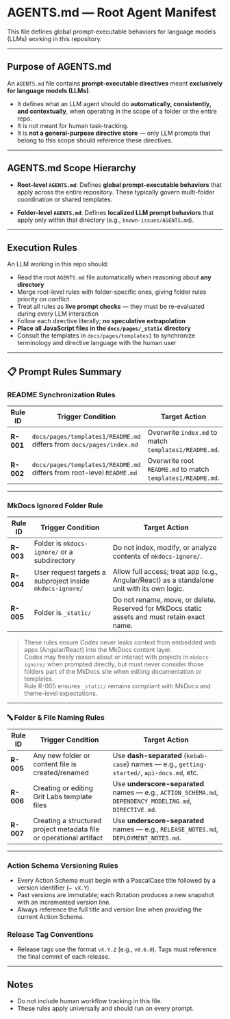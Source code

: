 # AGENTS.md — Root Agent Manifest

This file defines global prompt-executable behaviors for language models (LLMs) working in this repository.

---

## Purpose of AGENTS.md

An `AGENTS.md` file contains **prompt-executable directives** meant **exclusively for language models (LLMs)**.

* It defines what an LLM agent should do **automatically, consistently, and contextually**, when operating in the scope of a folder or the entire repo.
* It is not meant for human task-tracking.
* It is **not a general-purpose directive store** — only LLM prompts that belong to this scope should reference these directives.

---

## AGENTS.md Scope Hierarchy

* **Root-level `AGENTS.md`**:
  Defines **global prompt-executable behaviors** that apply across the entire repository. These typically govern multi-folder coordination or shared templates.

* **Folder-level `AGENTS.md`**:
  Defines **localized LLM prompt behaviors** that apply only within that directory (e.g., `known-issues/AGENTS.md`).

---

## Execution Rules

An LLM working in this repo should:

* Read the root `AGENTS.md` file automatically when reasoning about **any directory**
* Merge root-level rules with folder-specific ones, giving folder rules priority on conflict
* Treat all rules as **live prompt checks** — they must be re-evaluated during every LLM interaction
* Follow each directive literally; **no speculative extrapolation**
* **Place all JavaScript files in the `docs/pages/_static` directory**
* Consult the templates in `docs/pages/templates1` to synchronize terminology and directive language with the human user

---

## 📋 Prompt Rules Summary

### README Synchronization Rules

| Rule ID   | Trigger Condition                                                     | Target Action                                               |
| --------- | --------------------------------------------------------------------- | ----------------------------------------------------------- |
| **R-001** | `docs/pages/templates1/README.md` differs from `docs/pages/index.md`  | Overwrite `index.md` to match `templates1/README.md`.       |
| **R-002** | `docs/pages/templates1/README.md` differs from root-level `README.md` | Overwrite root `README.md` to match `templates1/README.md`. |

---

### MkDocs Ignored Folder Rule

| Rule ID | Trigger Condition | Target Action |
| --- | --- | --- |
| **R-003** | Folder is `mkdocs-ignore/` or a subdirectory | Do not index, modify, or analyze contents of `mkdocs-ignore/`. |
| **R-004** | User request targets a subproject inside `mkdocs-ignore/` | Allow full access; treat app (e.g., Angular/React) as a standalone unit with its own logic. |
| **R-005** | Folder is `_static/` | Do not rename, move, or delete. Reserved for MkDocs static assets and must retain exact name. |

> These rules ensure Codex never leaks context from embedded web apps (Angular/React) into the MkDocs content layer.  
> Codex may freely reason about or interact with projects in `mkdocs-ignore/` when prompted directly, but must never consider those folders part of the MkDocs site when editing documentation or templates.  
> Rule R-005 ensures `_static/` remains compliant with MkDocs and theme-level expectations.


---

### 🔤 Folder & File Naming Rules

| Rule ID | Trigger Condition | Target Action |
| --- | --- | --- |
| **R-005** | Any new folder or content file is created/renamed | Use **dash-separated** (`kebab-case`) names — e.g., `getting-started/`, `api-docs.md`, etc. |
| **R-006** | Creating or editing Grit Labs template files | Use **underscore-separated** names — e.g., `ACTION_SCHEMA.md`, `DEPENDENCY_MODELING.md`, `DIRECTIVE.md`. |
| **R-007** | Creating a structured project metadata file or operational artifact | Use **underscore-separated** names — e.g., `RELEASE_NOTES.md`, `DEPLOYMENT_NOTES.md`. |

---

### Action Schema Versioning Rules

* Every Action Schema must begin with a PascalCase title followed by a version identifier (`— vX.Y`).
* Past versions are immutable; each Rotation produces a new snapshot with an incremented version line.
* Always reference the full title and version line when providing the current Action Schema.

### Release Tag Conventions

* Release tags use the format `vX.Y.Z` (e.g., `v0.6.0`). Tags must reference the final commit of each release.

---

## Notes

* Do not include human workflow tracking in this file.
* These rules apply universally and should run on every prompt.
